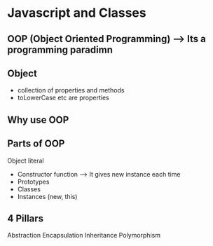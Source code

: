 # Javascript and Classes

## OOP (Object Oriented Programming) --> Its a programming paradimn

## Object
- collection of properties and methods
- toLowerCase etc are properties

## Why use OOP

## Parts of OOP
Object literal

- Constructor function --> It gives new instance each time
- Prototypes
- Classes
- Instances (new, this)

## 4 Pillars
Abstraction
Encapsulation
Inheritance
Polymorphism